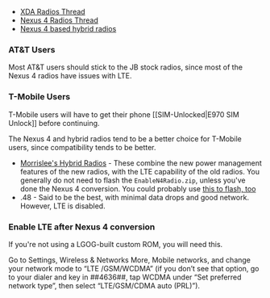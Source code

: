 * [XDA Radios Thread](http://forum.xda-developers.com/showthread.php?t=2270319)
* [Nexus 4 Radios Thread](http://forum.xda-developers.com/showthread.php?t=2087227)
* [Nexus 4 based hybrid radios](http://forum.xda-developers.com/showthread.php?t=2412052)

### AT&T Users

Most AT&T users should stick to the JB stock radios, since most of the Nexus 4 radios have issues with LTE.

### T-Mobile Users

T-Mobile users will have to get their phone [[SIM-Unlocked|E970 SIM Unlock]] before continuing.

The Nexus 4 and hybrid radios tend to be a better choice for T-Mobile users, since compatibility tends to be better.

* [Morrislee's Hybrid Radios](http://forum.xda-developers.com/showthread.php?t=2412052) - These combine the new power management features of the new radios, with the LTE capability of the old radios. You generally do not need to flash the `EnableN4Radio.zip`, unless you've done the Nexus 4 conversion. You could probably use [this to flash, too](http://forum.xda-developers.com/showthread.php?t=2358931)
* .48 - Said to be the best, with minimal data drops and good network. However, LTE is disabled.

### Enable LTE after Nexus 4 conversion

If you're not using a LGOG-built custom ROM, you will need this.

Go to Settings, Wireless & Networks More, Mobile networks, and change your network mode to “LTE /GSM/WCDMA” (if you don’t see that option, go to your dialer and key in *#*#4636#*#*, tap WCDMA under “Set preferred network type”, then select “LTE/GSM/CDMA auto (PRL)”).